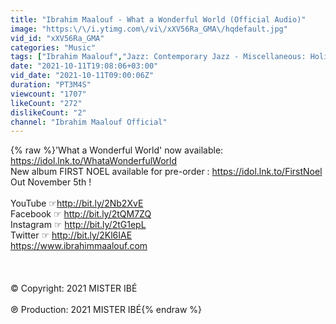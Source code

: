 ```yaml
---
title: "Ibrahim Maalouf - What a Wonderful World (Official Audio)"
image: "https:\/\/i.ytimg.com\/vi\/xXV56Ra_GMA\/hqdefault.jpg"
vid_id: "xXV56Ra_GMA"
categories: "Music"
tags: ["Ibrahim Maalouf","Jazz: Contemporary Jazz - Miscellaneous: Holidays (Christmas...)","Mi'ster"]
date: "2021-10-11T19:08:06+03:00"
vid_date: "2021-10-11T09:00:06Z"
duration: "PT3M4S"
viewcount: "1707"
likeCount: "272"
dislikeCount: "2"
channel: "Ibrahim Maalouf Official"
---
```

{% raw %}'What a Wonderful World' now available: <a rel="nofollow" target="blank" href="https://idol.lnk.to/WhataWonderfulWorld">https://idol.lnk.to/WhataWonderfulWorld</a><br />New album FIRST NOEL available for pre-order : <a rel="nofollow" target="blank" href="https://idol.lnk.to/FirstNoel">https://idol.lnk.to/FirstNoel</a><br />Out November 5th !<br /><br />YouTube ☞<a rel="nofollow" target="blank" href="http://bit.ly/2Nb2XvE">http://bit.ly/2Nb2XvE</a><br />Facebook ☞ <a rel="nofollow" target="blank" href="http://bit.ly/2tQM7ZQ">http://bit.ly/2tQM7ZQ</a><br />Instagram ☞ <a rel="nofollow" target="blank" href="http://bit.ly/2tG1epL">http://bit.ly/2tG1epL</a><br />Twitter ☞ <a rel="nofollow" target="blank" href="http://bit.ly/2Kl6IAE">http://bit.ly/2Kl6IAE</a><br /><a rel="nofollow" target="blank" href="https://www.ibrahimmaalouf.com">https://www.ibrahimmaalouf.com</a><br /><br /><br /><br />© Copyright: 2021 MISTER IBÉ<br /><br />℗ Production: 2021 MISTER IBÉ{% endraw %}
